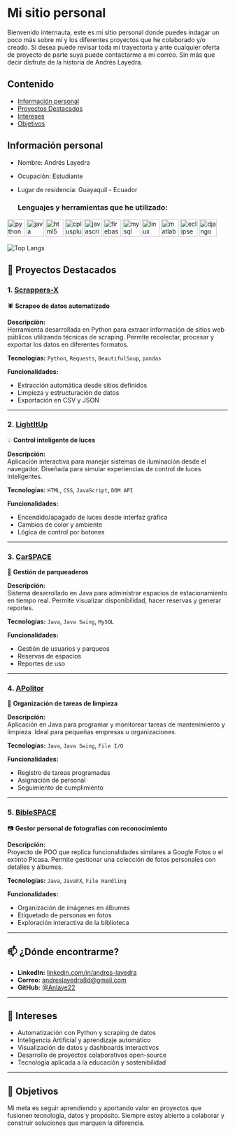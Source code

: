 # Mi sitio personal
Bienvenido internauta, este es mi sitio personal donde puedes indagar un poco más sobre mí y los diferentes proyectos que he colaborado y/o creado. Si desea puede revisar toda mi trayectoria y ante cualquier oferta de proyecto de parte suya puede contactarme a mi correo. Sin más que decir disfrute de la historia de Andrés Layedra.

## Contenido
* [Información personal](#información-personal)
* [Proyectos Destacados](#proyectos-destacados)
* [Intereses](#intereses)
* [Objetivos](#objetivos)
  
## Información personal
* Nombre: Andrés Layedra
* Ocupación: Estudiante
* Lugar de residencia: Guayaquil - Ecuador

  ### Lenguajes y herramientas que he utilizado:

<p align="left">
  <img src="https://cdn.jsdelivr.net/gh/devicons/devicon/icons/python/python-original.svg" alt="python" width="40" height="40"/>
  <img src="https://cdn.jsdelivr.net/gh/devicons/devicon/icons/java/java-original.svg" alt="java" width="40" height="40"/>
  <img src="https://cdn.jsdelivr.net/gh/devicons/devicon/icons/html5/html5-original.svg" alt="html5" width="40" height="40"/>
  <img src="https://cdn.jsdelivr.net/gh/devicons/devicon/icons/cplusplus/cplusplus-original.svg" alt="cplusplus" width="40" height="40"/>
  <img src="https://cdn.jsdelivr.net/gh/devicons/devicon/icons/javascript/javascript-original.svg" alt="javascript" width="40" height="40"/>
  <img src="https://cdn.jsdelivr.net/gh/devicons/devicon/icons/firebase/firebase-plain.svg" alt="firebase" width="40" height="40"/>
  <img src="https://cdn.jsdelivr.net/gh/devicons/devicon/icons/mysql/mysql-original.svg" alt="mysql" width="40" height="40"/>  
  <img src="https://cdn.jsdelivr.net/gh/devicons/devicon/icons/linux/linux-original.svg" alt="linux" width="40" height="40"/>
  <img src="https://cdn.jsdelivr.net/gh/devicons/devicon/icons/matlab/matlab-original.svg" alt="matlab" width="40" height="40"/>
  <img src="https://cdn.jsdelivr.net/gh/devicons/devicon/icons/eclipse/eclipse-original.svg" alt="eclipse" width="40" height="40"/>
  <img src="https://cdn.jsdelivr.net/gh/devicons/devicon/icons/django/django-original.svg" alt="django" width="40" height="40"/>

</p>

![Top Langs](https://github-readme-stats.vercel.app/api/top-langs/?username=Anlaye22&layout=compact&theme=tokyonight)

## 📂 Proyectos Destacados

### 1. [Scrappers-X](https://github.com/Anlaye22/Scrappers-X)
🕷️ **Scrapeo de datos automatizado**

**Descripción:**  
Herramienta desarrollada en Python para extraer información de sitios web públicos utilizando técnicas de scraping. Permite recolectar, procesar y exportar los datos en diferentes formatos.

**Tecnologías:** `Python`, `Requests`, `BeautifulSoup`, `pandas`

**Funcionalidades:**
- Extracción automática desde sitios definidos
- Limpieza y estructuración de datos
- Exportación en CSV y JSON

---

### 2. [LightItUp](https://github.com/FabricioLayedra/lightitup)
💡 **Control inteligente de luces**

**Descripción:**  
Aplicación interactiva para manejar sistemas de iluminación desde el navegador. Diseñada para simular experiencias de control de luces inteligentes.

**Tecnologías:** `HTML`, `CSS`, `JavaScript`, `DOM API`

**Funcionalidades:**
- Encendido/apagado de luces desde interfaz gráfica
- Cambios de color y ambiente
- Lógica de control por botones

---

### 3. [CarSPACE](https://github.com/m-alvaradox/CarSPACE)
🚗 **Gestión de parqueaderos**

**Descripción:**  
Sistema desarrollado en Java para administrar espacios de estacionamiento en tiempo real. Permite visualizar disponibilidad, hacer reservas y generar reportes.

**Tecnologías:** `Java`, `Java Swing`, `MySQL`

**Funcionalidades:**
- Gestión de usuarios y parqueos
- Reservas de espacios
- Reportes de uso

---

### 4. [APolitor](https://github.com/m-alvaradox/APolitor)
🧹 **Organización de tareas de limpieza**

**Descripción:**  
Aplicación en Java para programar y monitorear tareas de mantenimiento y limpieza. Ideal para pequeñas empresas u organizaciones.

**Tecnologías:** `Java`, `Java Swing`, `File I/O`

**Funcionalidades:**
- Registro de tareas programadas
- Asignación de personal
- Seguimiento de cumplimiento

---

### 5. [BibleSPACE](https://github.com/m-alvaradox/BibleSPACE)
📷 **Gestor personal de fotografías con reconocimiento**

**Descripción:**  
Proyecto de POO que replica funcionalidades similares a Google Fotos o el extinto Picasa. Permite gestionar una colección de fotos personales con detalles y álbumes.

**Tecnologías:** `Java`, `JavaFX`, `File Handling`

**Funcionalidades:**
- Organización de imágenes en álbumes
- Etiquetado de personas en fotos
- Exploración interactiva de la biblioteca

---

## 📫 ¿Dónde encontrarme?

- **LinkedIn:** [linkedin.com/in/andres-layedra](https://www.linkedin.com/in/andres-layedra-070425348/)
- **Correo:** andreslayedra8d@gmail.com
- **GitHub:** [@Anlaye22](https://github.com/Anlaye22)

---

## 🎯 Intereses

- Automatización con Python y scraping de datos
- Inteligencia Artificial y aprendizaje automático
- Visualización de datos y dashboards interactivos
- Desarrollo de proyectos colaborativos open-source
- Tecnología aplicada a la educación y sostenibilidad

---

## 🌱 Objetivos

Mi meta es seguir aprendiendo y aportando valor en proyectos que fusionen tecnología, datos y propósito. Siempre estoy abierto a colaborar y construir soluciones que marquen la diferencia.

